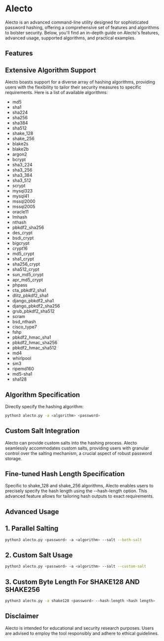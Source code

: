 # Alecto
Alecto is an advanced command-line utility designed for sophisticated password hashing, offering a comprehensive set of features and algorithms to bolster security. Below, you'll find an in-depth guide on Alecto's features, advanced usage, supported algorithms, and practical examples.

## Features

## Extensive Algorithm Support

Alecto boasts support for a diverse array of hashing algorithms, providing users with the flexibility to tailor their security measures to specific requirements. Here is a list of available algorithms:

- md5
- sha1
- sha224
- sha256
- sha384
- sha512
- shake_128
- shake_256
- blake2s
- blake2b
- argon2
- bcrypt
- sha3_224
- sha3_256
- sha3_384
- sha3_512
- scrypt
- mysql323
- mysql41
- mssql2000
- mssql2005
- oracle11
- lmhash
- nthash
- pbkdf2_sha256
- des_crypt
- bsdi_crypt
- bigcrypt
- crypt16
- md5_crypt
- sha1_crypt
- sha256_crypt
- sha512_crypt
- sun_md5_crypt
- apr_md5_crypt
- phpass
- cta_pbkdf2_sha1
- dlitz_pbkdf2_sha1
- django_pbkdf2_sha1
- django_pbkdf2_sha256
- grub_pbkdf2_sha512
- scram
- bsd_nthash
- cisco_type7
- fshp
- pbkdf2_hmac_sha1
- pbkdf2_hmac_sha256
- pbkdf2_hmac_sha512
- md4
- whirlpool
- sm3
- ripemd160
- md5-sha1
- sha128

## Algorithm Specification

Directly specify the hashing algorithm:

```bash
python3 alecto.py -a <algorithm> <password>
```

## Custom Salt Integration

Alecto can provide custom salts into the hashing process. Alecto seamlessly accommodates custom salts, providing users with granular control over the salting mechanism, a crucial aspect of robust password storage.

## Fine-tuned Hash Length Specification

Specific to shake_128 and shake_256 algorithms, Alecto enables users to precisely specify the hash length using the --hash-length option. This advanced feature allows for tailoring hash outputs to exact requirements.

## Advanced Usage

## 1. Parallel Salting

```bash
python3 alecto.py <password> -a <algorithm> --salt --both-salt
```

## 2. Custom Salt Usage

```bash
python3 alecto.py <password> -a <algorithm> --salt --custom-salt
```

## 3. Custom Byte Length For SHAKE128 AND SHAKE256

```bash
python3 alecto.py -a shake128 <password> --hash-length <hash length>
```

## Disclaimer

Alecto is intended for educational and security research purposes. Users are advised to employ the tool responsibly and adhere to ethical guidelines.
